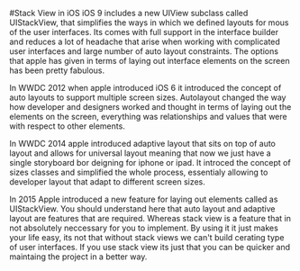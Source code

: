 #Stack View in iOS
iOS 9 includes a new UIView subclass called UIStackView, that simplifies the ways in which we defined layouts for mous of the user interfaces. Its comes with full support in the interface builder and reduces a lot of headache that arise when working with complicated user interfaces and large number of auto layout constraints. The options that apple has given in terms of laying out interface elements on the screen has been pretty fabulous. 

In WWDC 2012 when apple introduced iOS 6 it introduced the concept of auto layouts to support multiple screen sizes. Autolayout changed the way how developer and designers worked and thought in terms of laying out the elements on the screen, everything was relationships and values that were with respect to other elements. 

In WWDC 2014 apple introduced adaptive layout that sits on top of auto layout  and allows for universal layout meaning that now we just have a single storyboard bor deigning for iphone or ipad. It introced the concept of sizes classes and simplified the whole process, essentialy allowing to developer layout that adapt to different screen sizes. 

In 2015 Apple introduced a new feature for laying out elements called as UIStackView. You should understand here that auto layout and adaptive layout are features that are required. Whereas stack view is a feature that in not absolutely neccessary for you to implement. By using it it just makes your life easy, its not that without stack views we can't build cerating type of user interfaces. If you use stack view its just that you can be quicker and maintaing the project in a better way.

